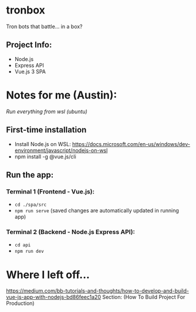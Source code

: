 # tronbox

Tron bots that battle... in a box?

## Project Info:

- Node.js
- Express API
- Vue.js 3 SPA

# Notes for me (Austin):

_Run everything from wsl (ubuntu)_

## First-time installation

- Install Node.js on WSL: https://docs.microsoft.com/en-us/windows/dev-environment/javascript/nodejs-on-wsl
- npm install -g @vue.js/cli

## Run the app:

### Terminal 1 (Frontend - Vue.js):

- `cd ./spa/src`
- `npm run serve` (saved changes are automatically updated in running app)

### Terminal 2 (Backend - Node.js Express API):

- `cd api`
- `npm run dev`

# Where I left off...

https://medium.com/bb-tutorials-and-thoughts/how-to-develop-and-build-vue-js-app-with-nodejs-bd86feec1a20
Section: (How To Build Project For Production)
